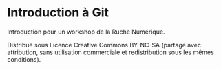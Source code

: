 Introduction à Git
==================

Introduction pour un workshop de la Ruche Numérique.

Distribué sous Licence Creative Commons BY-NC-SA (partage avec attribution, sans utilisation commerciale et
redistribution sous les mêmes conditions).
